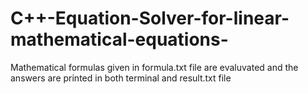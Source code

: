 # C++-Equation-Solver-for-linear-mathematical-equations-
Mathematical formulas given in formula.txt file are evaluvated and the answers are printed in both terminal and result.txt file
